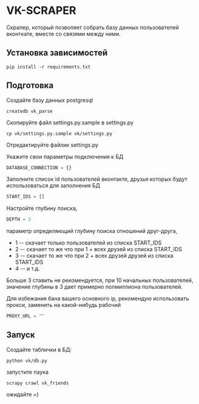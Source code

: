 VK-SCRAPER
==========

Скрапер, который позволяет собрать базу данных пользователей вконткате, вместе со связями между ними.

Установка зависимостей
----------------------

```
pip install -r requirements.txt
```

Подготовка
----------

Создайте базу данных postgresql

```
createdb vk_parse
```

Скопируйте файл settings.py.sample в settings.py

```
cp vk/settings.py.sample vk/settings.py
```


Отредактируйте файлик settings.py

Укажите свои параметры подключения к БД

```python
DATABASE_CONNECTION = {}
```

Заполните список id пользователей вконтакте, друзья которых будут использоваться для заполнения БД
```python
START_IDS = [] 
```

Настройте глубину поиска, 
    
```python
DEPTH = 3
```

параметр определяющий глубину поиска отношений друг-друга,

* 1 -- скачает только пользователей из списка START_IDS
* 2 -- скачает то же что при 1 + всех друзей из списка START_IDS
* 3 -- скачает то же что при 2 + всех друзей друзей из списка START_IDS
* 4 -- и т.д.

Больше 3 ставить не рекомендуется, при 10 начальных пользователей, значение глубины в 3 дает примерно полмиллиона пользователей.

Для избежания бана вашего основного ip, рекомендую использовать прокси, заменить на какой-нибудь рабочий

```python
PROXY_URL = ""
```

Запуск
------

Создайте таблички в БД:

```
python vk/db.py
```

запустите паука

```
scrapy crawl vk_friends
```

ожидайте =)

